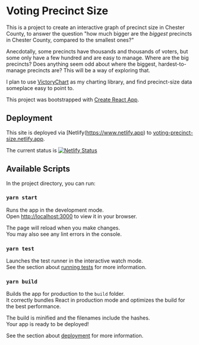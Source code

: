 # Voting Precinct Size

This is a project to create an interactive graph of precinct size in Chester County, to answer the question "how much bigger are the _biggest_ precincts in Chester County, compared to the smallest ones?"

Anecdotally, some precincts have thousands and thousands of voters, but some only have a few hundred and are easy to manage.  Where are the big precincts? Does anything seem odd about where the biggest, hardest-to-manage precincts are? This will be a way of exploring that.

I plan to use [VictoryChart](https://formidable.com/open-source/victory/docs/victory-chart/) as my charting library, and find precinct-size data someplace easy to point to.

This project was bootstrapped with [Create React App](https://github.com/facebook/create-react-app).

## Deployment
This site is deployed via [Netlify(https://www.netlify.app) to [voting-precinct-size.netlify.app](https://voting-precinct-size.netlify.app).

The current status is [![Netlify Status](https://api.netlify.com/api/v1/badges/727b2609-04f9-4191-a840-2a7a2de3d67b/deploy-status)](https://app.netlify.com/sites/voting-precinct-size/deploys)

## Available Scripts

In the project directory, you can run:

### `yarn start`

Runs the app in the development mode.\
Open [http://localhost:3000](http://localhost:3000) to view it in your browser.

The page will reload when you make changes.\
You may also see any lint errors in the console.

### `yarn test`

Launches the test runner in the interactive watch mode.\
See the section about [running tests](https://facebook.github.io/create-react-app/docs/running-tests) for more information.

### `yarn build`

Builds the app for production to the `build` folder.\
It correctly bundles React in production mode and optimizes the build for the best performance.

The build is minified and the filenames include the hashes.\
Your app is ready to be deployed!

See the section about [deployment](https://facebook.github.io/create-react-app/docs/deployment) for more information.
